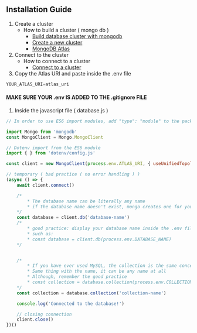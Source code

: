 ## Installation Guide
1. Create a cluster
    * How to build a cluster ( mongo db )
        * [Build database cluster with mongodb](https://www.linode.com/docs/databases/mongodb/build-database-clusters-with-mongodb/)
        * [Create a new cluster](https://docs.atlas.mongodb.com/tutorial/create-new-cluster/)
        * [MongoDB Atlas](https://www.mongodb.com/cloud/atlas)
1. Connect to the cluster
    * How to connect to a cluster
        * [Connect to a cluster](https://docs.atlas.mongodb.com/connect-to-cluster/)
1. Copy the Atlas URI and paste inside the .env file
```javascript
YOUR_ATLAS_URI=atlas_uri
```
#### MAKE SURE YOUR .env IS ADDED TO THE .gitignore FILE
1. Inside the javascript file ( database.js )
```javascript
// In order to use ES6 import modules, add "type": "module" to the package.json

import Mongo from 'mongodb'
const MongoClient = Mongo.MongoClient

// Dotenv import from the ES6 module
import { } from 'dotenv/config.js'

const client = new MongoClient(process.env.ATLAS_URI, { useUnifiedTopology: true })

// temporary ( bad practice ( no error handling ) )
(async () => {
    await client.connect()

    /*
        * The database name can be literally any name
        * if the database name doesn't exist, mongo creates one for you
    */
    const database = client.db('database-name')
    /*
        * good practice: display your database name inside the .env file
        * such as:
        * const database = client.db(process.env.DATABASE_NAME)
    */


    /*
        * If you have ever used MySQL, the collection is the same concept as the table
        * Same thing with the name, it can be any name at all
        * Although, remember the good practice
        * const collection = database.collection(process.env.COLLECTION_NAME)
    */
    const collection = database.collection('collection-name')

    console.log('Connected to the database!')

    // closing connection
    client.close()
})()
```